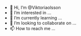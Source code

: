 - 👋 Hi, I’m @Viktoriaolsson
- 👀 I’m interested in ...
- 🌱 I’m currently learning ...
- 💞️ I’m looking to collaborate on ...
- 📫 How to reach me ...

<!---
Viktoriaolsson/Viktoriaolsson is a ✨ special ✨ repository because its `README.md` (this file) appears on your GitHub profile.
You can click the Preview link to take a look at your changes.
--->
